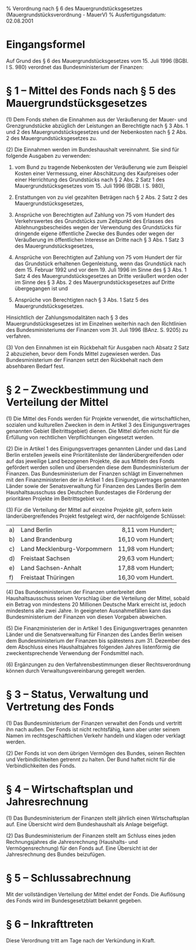 % Verordnung nach § 6 des Mauergrundstücksgesetzes  (Mauergrundstücksverordnung - MauerV)
% Ausfertigungsdatum: 02.08.2001
 
# Eingangsformel

Auf Grund des § 6 des Mauergrundstücksgesetzes vom 15. Juli 1996 (BGBl. I S. 980) verordnet das Bundesministerium der Finanzen:

# § 1 – Mittel des Fonds nach § 5 des Mauergrundstücksgesetzes

(1) Dem Fonds stehen die Einnahmen aus der Veräußerung der Mauer- und Grenzgrundstücke abzüglich der Leistungen an Berechtigte nach § 3 Abs. 1 und 2 des Mauergrundstücksgesetzes und der Nebenkosten nach § 2 Abs. 2 des Mauergrundstücksgesetzes zu.

(2) Die Einnahmen werden im Bundeshaushalt vereinnahmt. Sie sind für folgende Ausgaben zu verwenden:

1. vom Bund zu tragende Nebenkosten der Veräußerung wie zum Beispiel Kosten einer Vermessung, einer Abschätzung des Kaufpreises oder einer Herrichtung des Grundstücks nach § 2 Abs. 2 Satz 1 des Mauergrundstücksgesetzes vom 15. Juli 1996 (BGBl. I S. 980),

2. Erstattungen von zu viel gezahlten Beträgen nach § 2 Abs. 2 Satz 2 des Mauergrundstücksgesetzes,

3. Ansprüche von Berechtigten auf Zahlung von 75 vom Hundert des Verkehrswertes des Grundstücks zum Zeitpunkt des Erlasses des Ablehnungsbescheides wegen der Verwendung des Grundstücks für dringende eigene öffentliche Zwecke des Bundes oder wegen der Veräußerung im öffentlichen Interesse an Dritte nach § 3 Abs. 1 Satz 3 des Mauergrundstücksgesetzes,

4. Ansprüche von Berechtigten auf Zahlung von 75 vom Hundert der für das Grundstück erhaltenen Gegenleistung, wenn das Grundstück nach dem 15. Februar 1992 und vor dem 19. Juli 1996 im Sinne des § 3 Abs. 1 Satz 4 des Mauergrundstücksgesetzes an Dritte veräußert worden oder im Sinne des § 3 Abs. 2 des Mauergrundstücksgesetzes auf Dritte übergegangen ist und

5. Ansprüche von Berechtigten nach § 3 Abs. 1 Satz 5 des Mauergrundstücksgesetzes.

Hinsichtlich der Zahlungsmodalitäten nach § 3 des Mauergrundstücksgesetzes ist im Einzelnen weiterhin nach den Richtlinien des Bundesministeriums der Finanzen vom 31. Juli 1996 (BAnz. S. 9205) zu verfahren.

(3) Von den Einnahmen ist ein Rückbehalt für Ausgaben nach Absatz 2 Satz 2 abzuziehen, bevor dem Fonds Mittel zugewiesen werden. Das Bundesministerium der Finanzen setzt den Rückbehalt nach dem absehbaren Bedarf fest.

# § 2 – Zweckbestimmung und Verteilung der Mittel

(1) Die Mittel des Fonds werden für Projekte verwendet, die wirtschaftlichen, sozialen und kulturellen Zwecken in dem in Artikel 3 des Einigungsvertrages genannten Gebiet (Beitrittsgebiet) dienen. Die Mittel dürfen nicht für die Erfüllung von rechtlichen Verpflichtungen eingesetzt werden.

(2) Die in Artikel 1 des Einigungsvertrages genannten Länder und das Land Berlin erstellen jeweils eine Prioritätenliste der länderübergreifenden oder auf das jeweilige Land bezogenen Projekte, die aus Mitteln des Fonds gefördert werden sollen und übersenden diese dem Bundesministerium der Finanzen. Das Bundesministerium der Finanzen schlägt im Einvernehmen mit den Finanzministerien der in Artikel 1 des Einigungsvertrages genannten Länder sowie der Senatsverwaltung für Finanzen des Landes Berlin dem Haushaltsausschuss des Deutschen Bundestages die Förderung der prioritären Projekte im Beitrittsgebiet vor.

(3) Für die Verteilung der Mittel auf einzelne Projekte gilt, sofern kein länderübergreifendes Projekt festgelegt wird, der nachfolgende Schlüssel:  

|     |                             |                    |
|:----|:----------------------------|-------------------:|
| a) | Land Berlin                 |  8,11 vom Hundert; |
| b) | Land Brandenburg            | 16,10 vom Hundert; |
| c) | Land Mecklenburg-Vorpommern | 11,98 vom Hundert; |
| d) | Freistaat Sachsen           | 29,63 vom Hundert; |
| e) | Land Sachsen-Anhalt         | 17,88 vom Hundert; |
| f) | Freistaat Thüringen         | 16,30 vom Hundert. |

(4) Das Bundesministerium der Finanzen unterbreitet dem Haushaltsausschuss seinen Vorschlag über die Verteilung der Mittel, sobald ein Betrag von mindestens 20 Millionen Deutsche Mark erreicht ist, jedoch mindestens alle zwei Jahre. In geeigneten Ausnahmefällen kann das Bundesministerium der Finanzen von diesen Vorgaben abweichen.

(5) Die Finanzministerien der in Artikel 1 des Einigungsvertrages genannten Länder und die Senatsverwaltung für Finanzen des Landes Berlin weisen dem Bundesministerium der Finanzen bis spätestens zum 31. Dezember des dem Abschluss eines Haushaltsjahres folgenden Jahres listenförmig die zweckentsprechende Verwendung der Fondsmittel nach.

(6) Ergänzungen zu den Verfahrensbestimmungen dieser Rechtsverordnung können durch Verwaltungsvereinbarung geregelt werden.

# § 3 – Status, Verwaltung und Vertretung des Fonds

(1) Das Bundesministerium der Finanzen verwaltet den Fonds und vertritt ihn nach außen. Der Fonds ist nicht rechtsfähig, kann aber unter seinem Namen im rechtsgeschäftlichen Verkehr handeln und klagen oder verklagt werden.

(2) Der Fonds ist von dem übrigen Vermögen des Bundes, seinen Rechten und Verbindlichkeiten getrennt zu halten. Der Bund haftet nicht für die Verbindlichkeiten des Fonds.

# § 4 – Wirtschaftsplan und Jahresrechnung

(1) Das Bundesministerium der Finanzen stellt jährlich einen Wirtschaftsplan auf. Eine Übersicht wird dem Bundeshaushalt als Anlage beigefügt.

(2) Das Bundesministerium der Finanzen stellt am Schluss eines jeden Rechnungsjahres die Jahresrechnung (Haushalts- und Vermögensrechnung) für den Fonds auf. Eine Übersicht ist der Jahresrechnung des Bundes beizufügen.

# § 5 – Schlussabrechnung

Mit der vollständigen Verteilung der Mittel endet der Fonds. Die Auflösung des Fonds wird im Bundesgesetzblatt bekannt gegeben.

# § 6 – Inkrafttreten

Diese Verordnung tritt am Tage nach der Verkündung in Kraft.
